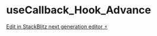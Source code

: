# useCallback_Hook_Advance

[Edit in StackBlitz next generation editor ⚡️](https://stackblitz.com/~/github.com/AdamShaikhJs/useCallback_Hook_Advance)